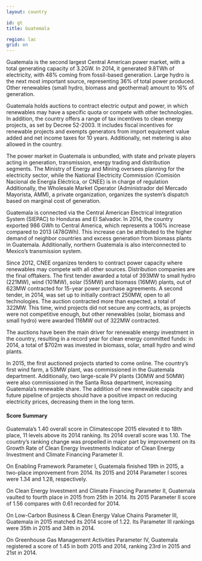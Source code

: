 ```yaml
---
layout: country

id: gt
title: Guatemala

region: lac
grid: on
---
```

Guatemala is the second largest Central American power market, with a total generating capacity of 3.2GW. In 2014, it generated 9.8TWh of electricity, with 48% coming from fossil-based generation. Large hydro is the next most important source, representing 36% of total power produced. Other renewables (small hydro, biomass and geothermal) amount to 16% of generation.

Guatemala holds auctions to contract electric output and power, in which renewables may have a specific quota or compete with other technologies. In addition, the country offers a range of tax incentives to clean energy projects, as set by Decree 52-2003. It includes fiscal incentives for renewable projects and exempts generators from import equipment value added and net income taxes for 10 years. Additionally, net metering is also allowed in the country. 
 
The power market in Guatemala is unbundled, with state and private players acting in generation, transmission, energy trading and distribution segments. The Ministry of Energy and Mining oversees planning for the electricity sector, while the National Electricity Commission (Comisión Nacional de Energía Eléctrica, or CNEE) is in charge of regulation Additionally, the Wholesale Market Operator (Administrador del Mercado Mayorista, AMM), a private organization, organizes the system’s dispatch based on marginal cost of generation. 

Guatemala is connected via the Central American Electrical Integration System (SIEPAC) to Honduras and El Salvador. In 2014, the country exported 986 GWh to Central America, which represents a 106% increase compared to 2013 (478GWh). This increase can be attributed to the higher demand of neighbor countries and excess generation from biomass plants in Guatemala. Additionally, northern Guatemala is also interconnected to Mexico’s transmission system. 

Since 2012, CNEE organizes tenders to contract power capacity where renewables may compete with all other sources. Distribution companies are the final offtakers. The first tender awarded a total of 393MW to small hydro (221MW), wind (101MW), solar (55MW) and biomass (16MW) plants, out of 623MW contracted for 15-year power purchase agreements. A second tender, in 2014, was set up to initially contract 250MW, open to all technologies. The auction contracted more than expected, a total of 322MW. This time, wind projects did not secure any contracts, as projects were not competitive enough, but other renewables (solar, biomass and small hydro) were awarded 116MW out of 322MW contracted. 

The auctions have been the main driver for renewable energy investment in the country, resulting in a record year for clean energy committed funds: in 2014, a total of $702m was invested in biomass, solar, small hydro and wind plants. 

In 2015, the first auctioned projects started to come online. The country’s first wind farm, a 53MW plant, was commissioned in the Guatemala department. Additionally, two large-scale PV plants (30MW and 50MW) were also commissioned in the Santa Rosa department, increasing Guatemala’s renewable share. The addition of new renewable capacity and future pipeline of projects should have a positive impact on reducing electricity prices, decreasing them in the long term. 

#### Score Summary

Guatemala’s 1.40 overall score in Climatescope 2015 elevated it to 18th place, 11 levels above its 2014 ranking. Its 2014 overall score was 1.10.
The country’s ranking change was propelled in major part by improvement on its Growth Rate of Clean Energy Investments Indicator of Clean Energy Investment and Climate Financing Parameter II.

On Enabling Framework Parameter I, Guatemala finished 19th in 2015, a two-place improvement from 2014. Its 2015 and 2014 Parameter I scores were 1.34 and 1.28, respectively.

On Clean Energy Investment and Climate Financing Parameter II, Guatemala vaulted to fourth place in 2015 from 25th in 2014. Its 2015 Parameter II score of 1.56 compares with 0.61 recorded for 2014.

On Low-Carbon Business & Clean Energy Value Chains Parameter III, Guatemala in 2015 matched its 2014 score of 1.22. Its Parameter III rankings were 35th in 2015 and 34th in 2014.

On Greenhouse Gas Management Activities Parameter IV, Guatemala registered a score of 1.45 in both 2015 and 2014, ranking 23rd in 2015 and 21st in 2014.
